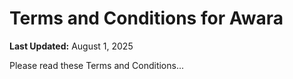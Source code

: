 # Terms and Conditions for Awara

**Last Updated:** August 1, 2025

Please read these Terms and Conditions...
